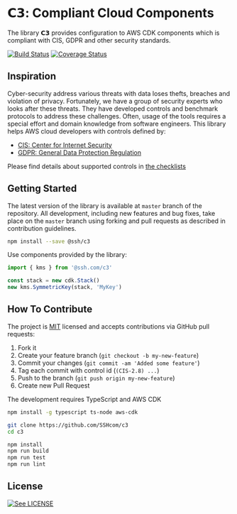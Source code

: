 # 𝗖𝟯: Compliant Cloud Components

The library 𝗖𝟯 provides configuration to AWS CDK components which is compliant with CIS, GDPR and other security standards. 

[![Build Status](https://api.travis-ci.org/SSHcom/c3.svg?branch=master)](http://travis-ci.org/SSHcom/c3)
[![Coverage Status](https://coveralls.io/repos/github/SSHcom/c3/badge.svg?branch=master)](https://coveralls.io/github/SSHcom/c3?branch=master)

## Inspiration

Cyber-security address various threats with data loses thefts, breaches and violation of privacy. Fortunately, we have a group of security experts who looks after these threats. They have developed controls and benchmark protocols to address these challenges. Often, usage of the tools requires a special effort and domain knowledge from software engineers. This library helps AWS cloud developers with controls defined by:

* [CIS: Center for Internet Security](https://www.cisecurity.org)
* [GDPR: General Data Protection Regulation](https://gdpr.eu/tag/gdpr/)

Please find details about supported controls in [the checklists](doc/checklist.md)

## Getting Started

The latest version of the library is available at `master` branch of the repository. All development, including new features and bug fixes, take place on the `master` branch using forking and pull requests as described in contribution guidelines.

```bash
npm install --save @ssh/c3
```

Use components provided by the library:

```typescript
import { kms } from '@ssh.com/c3'

const stack = new cdk.Stack()
new kms.SymmetricKey(stack, 'MyKey')
```

## How To Contribute

The project is [MIT](LICENSE) licensed and accepts contributions via GitHub pull requests:

1. Fork it
2. Create your feature branch (`git checkout -b my-new-feature`)
3. Commit your changes (`git commit -am 'Added some feature'`)
4. Tag each commit with control id (`(CIS-2.8) ...`)
5. Push to the branch (`git push origin my-new-feature`)
6. Create new Pull Request

The development requires TypeScript and AWS CDK

```bash
npm install -g typescript ts-node aws-cdk
```

```bash
git clone https://github.com/SSHcom/c3
cd c3

npm install
npm run build
npm run test
npm run lint
```

## License

[![See LICENSE](https://img.shields.io/github/license/SSHcom/c3.svg?style=for-the-badge)](LICENSE)
